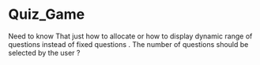 # Quiz_Game
Need to know That just how to allocate or how to display dynamic range of questions instead of fixed questions . The number of questions should be selected by the user ?
